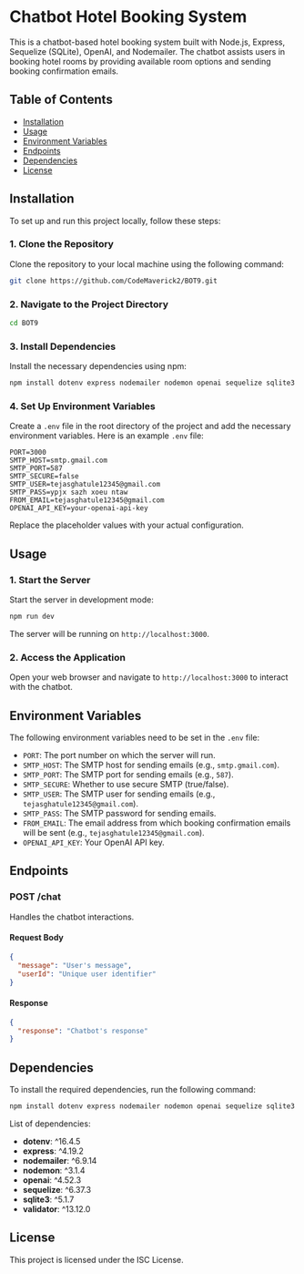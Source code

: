 # Chatbot Hotel Booking System

This is a chatbot-based hotel booking system built with Node.js, Express, Sequelize (SQLite), OpenAI, and Nodemailer. The chatbot assists users in booking hotel rooms by providing available room options and sending booking confirmation emails.

## Table of Contents
- [Installation](#installation)
- [Usage](#usage)
- [Environment Variables](#environment-variables)
- [Endpoints](#endpoints)
- [Dependencies](#dependencies)
- [License](#license)

## Installation

To set up and run this project locally, follow these steps:

### 1. Clone the Repository
Clone the repository to your local machine using the following command:
```bash
git clone https://github.com/CodeMaverick2/BOT9.git
```

### 2. Navigate to the Project Directory
```bash
cd BOT9
```

### 3. Install Dependencies
Install the necessary dependencies using npm:
```bash
npm install dotenv express nodemailer nodemon openai sequelize sqlite3 validator
```

### 4. Set Up Environment Variables
Create a `.env` file in the root directory of the project and add the necessary environment variables. Here is an example `.env` file:

```env
PORT=3000
SMTP_HOST=smtp.gmail.com
SMTP_PORT=587
SMTP_SECURE=false
SMTP_USER=tejasghatule12345@gmail.com
SMTP_PASS=ypjx sazh xoeu ntaw
FROM_EMAIL=tejasghatule12345@gmail.com
OPENAI_API_KEY=your-openai-api-key
```

Replace the placeholder values with your actual configuration.

## Usage

### 1. Start the Server
Start the server in development mode:
```bash
npm run dev
```
The server will be running on `http://localhost:3000`.

### 2. Access the Application
Open your web browser and navigate to `http://localhost:3000` to interact with the chatbot.

## Environment Variables

The following environment variables need to be set in the `.env` file:

- `PORT`: The port number on which the server will run.
- `SMTP_HOST`: The SMTP host for sending emails (e.g., `smtp.gmail.com`).
- `SMTP_PORT`: The SMTP port for sending emails (e.g., `587`).
- `SMTP_SECURE`: Whether to use secure SMTP (true/false).
- `SMTP_USER`: The SMTP user for sending emails (e.g., `tejasghatule12345@gmail.com`).
- `SMTP_PASS`: The SMTP password for sending emails.
- `FROM_EMAIL`: The email address from which booking confirmation emails will be sent (e.g., `tejasghatule12345@gmail.com`).
- `OPENAI_API_KEY`: Your OpenAI API key.

## Endpoints

### POST /chat
Handles the chatbot interactions.

#### Request Body
```json
{
  "message": "User's message",
  "userId": "Unique user identifier"
}
```

#### Response
```json
{
  "response": "Chatbot's response"
}
```

## Dependencies

To install the required dependencies, run the following command:
```bash
npm install dotenv express nodemailer nodemon openai sequelize sqlite3 validator
```

List of dependencies:
- **dotenv**: ^16.4.5
- **express**: ^4.19.2
- **nodemailer**: ^6.9.14
- **nodemon**: ^3.1.4
- **openai**: ^4.52.3
- **sequelize**: ^6.37.3
- **sqlite3**: ^5.1.7
- **validator**: ^13.12.0

## License

This project is licensed under the ISC License.
